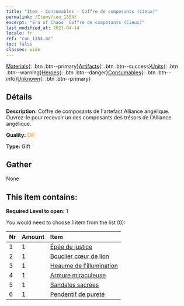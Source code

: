 ```yaml
---
title: "Item - Consumables - Coffre de composants (Cieux)"
permalink: /Items/con_1354/
excerpt: "Era of Chaos  Coffre de composants (Cieux)"
last_modified_at: 2021-04-14
locale: fr
ref: "con_1354.md"
toc: false
classes: wide
---
```

 [Materials](/fr/Items/){: .btn .btn--primary}[Artifacts](/fr/Items/Artifacts/){: .btn .btn--success}[Units](/fr/Items/Units/){: .btn .btn--warning}[Heroes](/fr/Items/Heroes/){: .btn .btn--danger}[Consumables](/fr/Items/Consumables/){: .btn .btn--info}[Unknown](/fr/Items/Unknown/){: .btn .btn--primary}

## Détails
 **Description:** Coffre de composants de l'artefact Alliance angélique. Ouvrez-le pour recevoir un des composants des trésors de l'Alliance angélique.

 **Quality:** <span style="color: #FF8C00">OK</span>

 **Type:** Gift

## Gather

  None

## This item contains:

 **Required Level to open:** 1

 You would need to choose 1 item from the list (0):

  | Nr | Amount |     Item    |
  |:---|:-------|:------------|
  | 1 | 1 | [Épée de justice](/fr/Items/art_150/) | 
  | 2 | 1 | [Bouclier cœur de lion](/fr/Items/art_151/) | 
  | 3 | 1 | [Heaume de l'illumination](/fr/Items/art_152/) | 
  | 4 | 1 | [Armure miraculeuse](/fr/Items/art_153/) | 
  | 5 | 1 | [Sandales sacrées](/fr/Items/art_154/) | 
  | 6 | 1 | [Pendentif de pureté](/fr/Items/art_155/) | 
